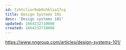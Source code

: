 ```yaml
---
id: tzhtclior9ab9chklsa17cq
title: Design Systems 101
desc: 'Design systems 101'
updated: 1664232710008
created: 1664232710008
---
```

https://www.nngroup.com/articles/design-systems-101/
